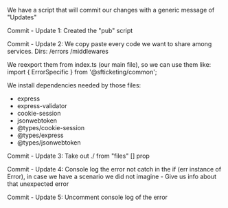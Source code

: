 We have a script that will commit our changes with a generic message of "Updates"

Commit - Update 1:
Created the "pub" script

Commit - Update 2:
We copy paste every code we want to share among services.
Dirs:
/errors
/middlewares

We reexport them from index.ts (our main file), so we can use them like:
import { ErrorSpecific } from '@sfticketing/common';

We install dependencies needed by those files:

- express
- express-validator
- cookie-session
- jsonwebtoken
- @types/cookie-session
- @types/express
- @types/jsonwebtoken

Commit - Update 3:
Take out ./ from "files" [] prop

Commit - Update 4:
Console log the error not catch in the if (err instance of Error), in case we have a scenario we did not imagine - Give us info about that unexpected error

Commit - Update 5:
Uncomment console log of the error
